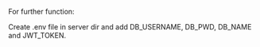 For further function:

Create .env file in server dir and add DB_USERNAME, DB_PWD, DB_NAME and JWT_TOKEN.
